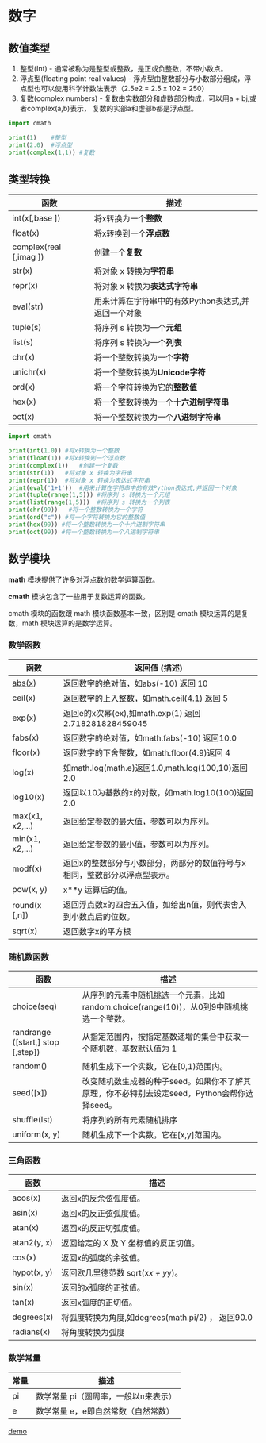 # 数字

## 数值类型

1. 整型(Int) - 通常被称为是整型或整数，是正或负整数，不带小数点。
2. 浮点型(floating point real values) - 浮点型由整数部分与小数部分组成，浮点型也可以使用科学计数法表示（2.5e2 = 2.5 x 102 = 250）
3. 复数(complex numbers) - 复数由实数部分和虚数部分构成，可以用a + bj,或者complex(a,b)表示， 复数的实部a和虚部b都是浮点型。

```python
import cmath

print(1)    #整型
print(2.0)  #浮点型
print(complex(1,1)) #复数
```

## 类型转换

函数 | 描述
-- | --
int(x[,base ]) | 将x转换为一个**整数**
float(x) | 将x转换到一个**浮点数**  
complex(real [,imag ]) | 创建一个**复数**  
str(x) | 将对象 x 转换为**字符串**  
repr(x) | 将对象 x 转换为**表达式字符串**  
eval(str) | 用来计算在字符串中的有效Python表达式,并返回一个对象  
tuple(s) | 将序列 s 转换为一个**元组**  
list(s) | 将序列 s 转换为一个**列表**  
chr(x) | 将一个整数转换为一个**字符**  
unichr(x) | 将一个整数转换为**Unicode字符**  
ord(x) | 将一个字符转换为它的**整数值**  
hex(x) | 将一个整数转换为一个**十六进制字符串**  
oct(x) | 将一个整数转换为一个**八进制字符串**  

```python
import cmath

print(int(1.0)) #将x转换为一个整数  
print(float(1)) #将x转换到一个浮点数  
print(complex(1))   #创建一个复数  
print(str(1))   #将对象 x 转换为字符串  
print(repr(1))  #将对象 x 转换为表达式字符串  
print(eval('1+1'))  #用来计算在字符串中的有效Python表达式,并返回一个对象  
print(tuple(range(1,5))) #将序列 s 转换为一个元组  
print(list(range(1,5)))  #将序列 s 转换为一个列表  
print(chr(99))   #将一个整数转换为一个字符  
print(ord("c")) #将一个字符转换为它的整数值  
print(hex(99)) #将一个整数转换为一个十六进制字符串  
print(oct(99)) #将一个整数转换为一个八进制字符串  
```

## 数学模块

**math** 模块提供了许多对浮点数的数学运算函数。

**cmath** 模块包含了一些用于复数运算的函数。

cmath 模块的函数跟 math 模块函数基本一致，区别是 cmath 模块运算的是复数，math 模块运算的是数学运算。

### 数学函数

函数 | 返回值 (描述)
-- | --
[abs(x)](函数/abs.md) | 返回数字的绝对值，如abs(-10) 返回 10
ceil(x) | 返回数字的上入整数，如math.ceil(4.1) 返回 5
exp(x) | 返回e的x次幂(ex),如math.exp(1) 返回2.718281828459045
fabs(x) | 返回数字的绝对值，如math.fabs(-10) 返回10.0
floor(x) | 返回数字的下舍整数，如math.floor(4.9)返回 4
log(x) | 如math.log(math.e)返回1.0,math.log(100,10)返回2.0
log10(x) | 返回以10为基数的x的对数，如math.log10(100)返回 2.0
max(x1, x2,...) | 返回给定参数的最大值，参数可以为序列。
min(x1, x2,...) | 返回给定参数的最小值，参数可以为序列。
modf(x) | 返回x的整数部分与小数部分，两部分的数值符号与x相同，整数部分以浮点型表示。
pow(x, y) | x**y 运算后的值。
round(x [,n]) | 返回浮点数x的四舍五入值，如给出n值，则代表舍入到小数点后的位数。
sqrt(x) | 返回数字x的平方根

### 随机数函数

函数 | 描述
-- | --
choice(seq) | 从序列的元素中随机挑选一个元素，比如random.choice(range(10))，从0到9中随机挑选一个整数。
randrange ([start,] stop [,step]) | 从指定范围内，按指定基数递增的集合中获取一个随机数，基数默认值为 1
random() | 随机生成下一个实数，它在[0,1)范围内。
seed([x]) | 改变随机数生成器的种子seed。如果你不了解其原理，你不必特别去设定seed，Python会帮你选择seed。
shuffle(lst) | 将序列的所有元素随机排序
uniform(x, y) | 随机生成下一个实数，它在[x,y]范围内。

### 三角函数

函数 | 描述
-- | --
acos(x) | 返回x的反余弦弧度值。
asin(x) | 返回x的反正弦弧度值。
atan(x) | 返回x的反正切弧度值。
atan2(y, x) | 返回给定的 X 及 Y 坐标值的反正切值。
cos(x) | 返回x的弧度的余弦值。
hypot(x, y) | 返回欧几里德范数 sqrt(x*x + y*y)。
sin(x) | 返回的x弧度的正弦值。
tan(x) | 返回x弧度的正切值。
degrees(x) | 将弧度转换为角度,如degrees(math.pi/2) ， 返回90.0
radians(x) | 将角度转换为弧度

### 数学常量

常量 | 描述
-- | --
pi | 数学常量 pi（圆周率，一般以π来表示）
e | 数学常量 e，e即自然常数（自然常数）

[demo](01-数字.py)

